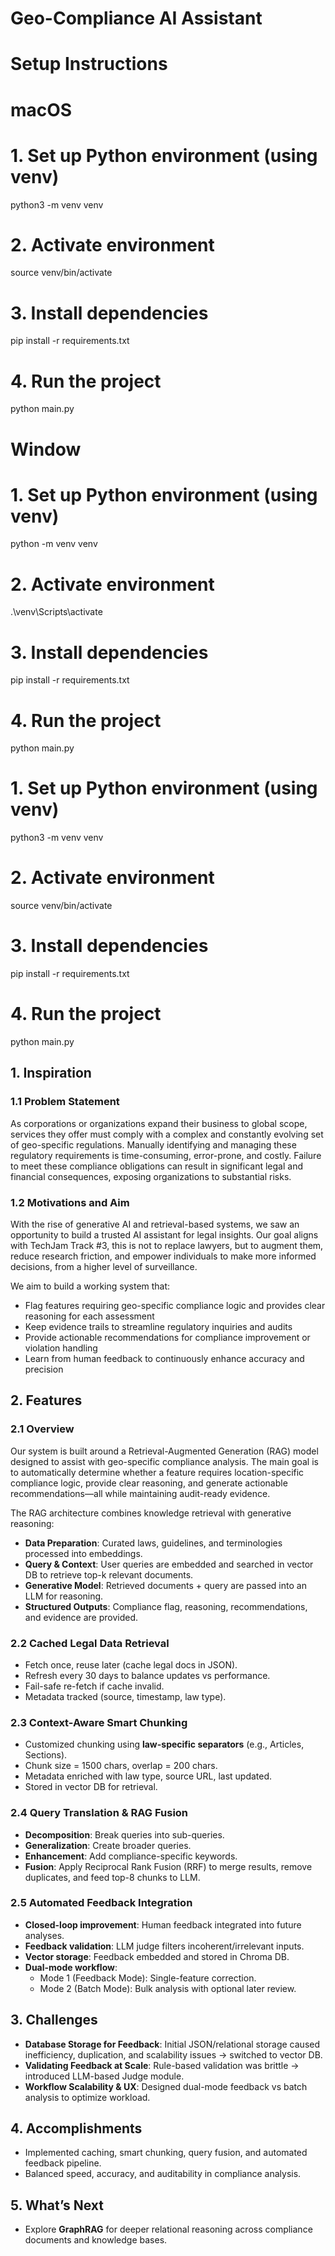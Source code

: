 
# Geo-Compliance AI Assistant

# Setup Instructions
# macOS
# 1. Set up Python environment (using venv)
python3 -m venv venv

# 2. Activate environment
source venv/bin/activate

# 3. Install dependencies
pip install -r requirements.txt

# 4. Run the project
python main.py


# Window
# 1. Set up Python environment (using venv)
python -m venv venv

# 2. Activate environment
.\venv\Scripts\activate

# 3. Install dependencies
pip install -r requirements.txt

# 4. Run the project
python main.py



# 1. Set up Python environment (using venv)
python3 -m venv venv

# 2. Activate environment
source venv/bin/activate

# 3. Install dependencies
pip install -r requirements.txt

# 4. Run the project
python main.py


## 1. Inspiration

### 1.1 Problem Statement
As corporations or organizations expand their business to global scope, services they offer must comply with a complex and constantly evolving set of geo-specific regulations. Manually identifying and managing these regulatory requirements is time-consuming, error-prone, and costly. Failure to meet these compliance obligations can result in significant legal and financial consequences, exposing organizations to substantial risks.

### 1.2 Motivations and Aim
With the rise of generative AI and retrieval-based systems, we saw an opportunity to build a trusted AI assistant for legal insights. Our goal aligns with TechJam Track #3, this is not to replace lawyers, but to augment them, reduce research friction, and empower individuals to make more informed decisions, from a higher level of surveillance.

We aim to build a working system that:
- Flag features requiring geo-specific compliance logic and provides clear reasoning for each assessment  
- Keep evidence trails to streamline regulatory inquiries and audits  
- Provide actionable recommendations for compliance improvement or violation handling  
- Learn from human feedback to continuously enhance accuracy and precision  

## 2. Features

### 2.1 Overview
Our system is built around a Retrieval-Augmented Generation (RAG) model designed to assist with geo-specific compliance analysis. The main goal is to automatically determine whether a feature requires location-specific compliance logic, provide clear reasoning, and generate actionable recommendations—all while maintaining audit-ready evidence.

The RAG architecture combines knowledge retrieval with generative reasoning:
- **Data Preparation**: Curated laws, guidelines, and terminologies processed into embeddings.  
- **Query & Context**: User queries are embedded and searched in vector DB to retrieve top-k relevant documents.  
- **Generative Model**: Retrieved documents + query are passed into an LLM for reasoning.  
- **Structured Outputs**: Compliance flag, reasoning, recommendations, and evidence are provided.  

### 2.2 Cached Legal Data Retrieval
- Fetch once, reuse later (cache legal docs in JSON).  
- Refresh every 30 days to balance updates vs performance.  
- Fail-safe re-fetch if cache invalid.  
- Metadata tracked (source, timestamp, law type).  

### 2.3 Context-Aware Smart Chunking
- Customized chunking using **law-specific separators** (e.g., Articles, Sections).  
- Chunk size = 1500 chars, overlap = 200 chars.  
- Metadata enriched with law type, source URL, last updated.  
- Stored in vector DB for retrieval.  

### 2.4 Query Translation & RAG Fusion
- **Decomposition**: Break queries into sub-queries.  
- **Generalization**: Create broader queries.  
- **Enhancement**: Add compliance-specific keywords.  
- **Fusion**: Apply Reciprocal Rank Fusion (RRF) to merge results, remove duplicates, and feed top-8 chunks to LLM.  

### 2.5 Automated Feedback Integration
- **Closed-loop improvement**: Human feedback integrated into future analyses.  
- **Feedback validation**: LLM judge filters incoherent/irrelevant inputs.  
- **Vector storage**: Feedback embedded and stored in Chroma DB.  
- **Dual-mode workflow**:  
  - Mode 1 (Feedback Mode): Single-feature correction.  
  - Mode 2 (Batch Mode): Bulk analysis with optional later review.  

## 3. Challenges

- **Database Storage for Feedback**: Initial JSON/relational storage caused inefficiency, duplication, and scalability issues → switched to vector DB.  
- **Validating Feedback at Scale**: Rule-based validation was brittle → introduced LLM-based Judge module.  
- **Workflow Scalability & UX**: Designed dual-mode feedback vs batch analysis to optimize workload.  

## 4. Accomplishments
- Implemented caching, smart chunking, query fusion, and automated feedback pipeline.  
- Balanced speed, accuracy, and auditability in compliance analysis.  

## 5. What’s Next
- Explore **GraphRAG** for deeper relational reasoning across compliance documents and knowledge bases.  

